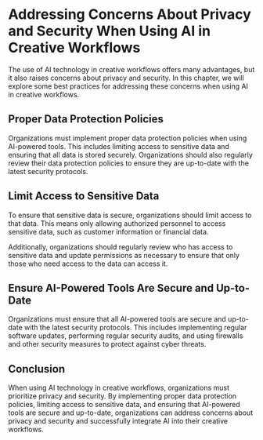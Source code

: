 Addressing Concerns About Privacy and Security When Using AI in Creative Workflows
========================================================================================================================================================================

The use of AI technology in creative workflows offers many advantages, but it also raises concerns about privacy and security. In this chapter, we will explore some best practices for addressing these concerns when using AI in creative workflows.

Proper Data Protection Policies
-------------------------------

Organizations must implement proper data protection policies when using AI-powered tools. This includes limiting access to sensitive data and ensuring that all data is stored securely. Organizations should also regularly review their data protection policies to ensure they are up-to-date with the latest security protocols.

Limit Access to Sensitive Data
------------------------------

To ensure that sensitive data is secure, organizations should limit access to that data. This means only allowing authorized personnel to access sensitive data, such as customer information or financial data.

Additionally, organizations should regularly review who has access to sensitive data and update permissions as necessary to ensure that only those who need access to the data can access it.

Ensure AI-Powered Tools Are Secure and Up-to-Date
-------------------------------------------------

Organizations must ensure that all AI-powered tools are secure and up-to-date with the latest security protocols. This includes implementing regular software updates, performing regular security audits, and using firewalls and other security measures to protect against cyber threats.

Conclusion
----------

When using AI technology in creative workflows, organizations must prioritize privacy and security. By implementing proper data protection policies, limiting access to sensitive data, and ensuring that AI-powered tools are secure and up-to-date, organizations can address concerns about privacy and security and successfully integrate AI into their creative workflows.
